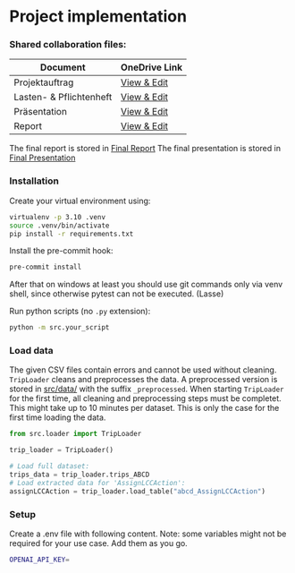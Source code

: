 # Project implementation

### Shared collaboration files:

| Document                | OneDrive Link                                                                                                              |
| ----------------------- | -------------------------------------------------------------------------------------------------------------------------- |
| Projektauftrag          | [View & Edit](https://1drv.ms/w/s!AvZXGwwhrAo8ldw-6gRVStEKGVz88w)                                                          |
| Lasten- & Pflichtenheft | [View & Edit](https://1drv.ms/w/s!AvZXGwwhrAo8ldw_qo5kH2ZkxTQyug)                                                          |
| Präsentation            | [View & Edit](https://sap-my.sharepoint.com/:p:/p/lasse_friedrich/EeQcF4qJAe9Ml--uC-vhVyoBIwPtghgj28sviOe2TDfJeg?e=RGU5s3) |
| Report                  | [View & Edit](https://de.overleaf.com/2576562377dpnmrbbfmkgp#e85be8)                                                       |

The final report is stored in [Final Report](docs/ReadyJetGo_Bericht.pdf)
The final presentation is stored in [Final Presentation](docs/Ready_Jet_Go_PDF.pdf)

### Installation

Create your virtual environment using:

```bash
virtualenv -p 3.10 .venv
source .venv/bin/activate
pip install -r requirements.txt
```

Install the pre-commit hook:

```bash
pre-commit install
```

After that on windows at least you should use git commands only via venv shell, since otherwise pytest can not be executed. (Lasse)

Run python scripts (no `.py` extension):

```bash
python -m src.your_script
```

### Load data

The given CSV files contain errors and cannot be used without cleaning. `TripLoader` cleans and preprocesses the data. A preprocessed version is stored in [src/data/](src/data/) with the suffix `_preprocessed`. When starting `TripLoader` for the first time, all cleaning and preprocessing steps must be completet. This might take up to 10 minutes per dataset. This is only the case for the first time loading the data.

```python
from src.loader import TripLoader

trip_loader = TripLoader()

# Load full dataset:
trips_data = trip_loader.trips_ABCD
# Load extracted data for 'AssignLCCAction':
assignLCCAction = trip_loader.load_table("abcd_AssignLCCAction")
```

### Setup

Create a .env file with following content. Note: some variables might not be required for your use case. Add them as you go.

```bash
OPENAI_API_KEY=
```
